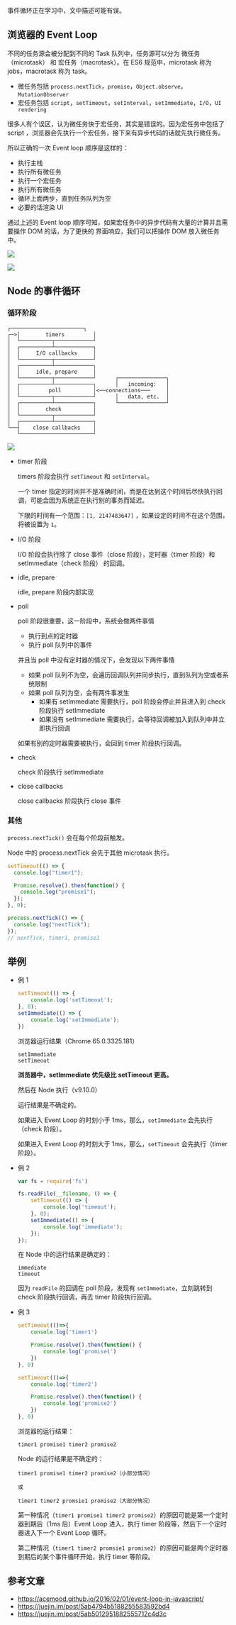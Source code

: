 事件循环正在学习中，文中描述可能有误。

## 浏览器的 Event Loop

不同的任务源会被分配到不同的 Task 队列中，任务源可以分为 微任务（microtask） 和 宏任务（macrotask）。在 ES6 规范中，microtask 称为 jobs，macrotask 称为 task。

+   微任务包括 `process.nextTick`，`promise`，`Object.observe`，`MutationObserver`
+   宏任务包括 `script`，`setTimeout`，`setInterval`，`setImmediate`，`I/O`，`UI rendering`

很多人有个误区，认为微任务快于宏任务，其实是错误的。因为宏任务中包括了 script ，浏览器会先执行一个宏任务，接下来有异步代码的话就先执行微任务。

所以正确的一次 Event loop 顺序是这样的：

+   执行主栈
+   执行所有微任务
+   执行一个宏任务
+   执行所有微任务
+   循环上面两步，直到任务队列为空
+   必要的话渲染 UI

通过上述的  Event loop 顺序可知，如果宏任务中的异步代码有大量的计算并且需要操作 DOM 的话，为了更快的 界面响应，我们可以把操作 DOM 放入微任务中。

![](imgs/2018-06-03-12-16-38.png)

![](imgs/2018-05-04-15-00-03.png)

## Node 的事件循环

### 循环阶段

```
┌───────────────────────┐
┌─>│        timers         │
│  └──────────┬────────────┘
│  ┌──────────┴────────────┐
│  │     I/O callbacks     │
│  └──────────┬────────────┘
│  ┌──────────┴────────────┐
│  │     idle, prepare     │
│  └──────────┬────────────┘      ┌───────────────┐
│  ┌──────────┴────────────┐      │   incoming:   │
│  │         poll          │<──connections───     │
│  └──────────┬────────────┘      │   data, etc.  │
│  ┌──────────┴────────────┐      └───────────────┘
│  │        check          │
│  └──────────┬────────────┘
│  ┌──────────┴────────────┐
└──┤    close callbacks    │
   └───────────────────────┘
```

![](imgs/2018-06-03-12-17-34.png)

+   timer 阶段

    timers 阶段会执行 `setTimeout` 和 `setInterval`。

    一个 timer 指定的时间并不是准确时间，而是在达到这个时间后尽快执行回调，可能会因为系统正在执行别的事务而延迟。
    
    下限的时间有一个范围：`[1, 2147483647]` ，如果设定的时间不在这个范围，将被设置为 `1`。

+   I/O 阶段

    I/O 阶段会执行除了 close 事件（close 阶段），定时器（timer 阶段）和 setImmediate（check 阶段） 的回调。

+   idle, prepare

    idle, prepare 阶段内部实现

+   poll

    poll 阶段很重要，这一阶段中，系统会做两件事情

    +   执行到点的定时器
    +   执行 poll 队列中的事件

    并且当 poll 中没有定时器的情况下，会发现以下两件事情

    +   如果 poll 队列不为空，会遍历回调队列并同步执行，直到队列为空或者系统限制
    +   如果 poll 队列为空，会有两件事发生
        +   如果有 setImmediate 需要执行，poll 阶段会停止并且进入到 check 阶段执行 setImmediate
        +   如果没有 setImmediate 需要执行，会等待回调被加入到队列中并立即执行回调

    如果有别的定时器需要被执行，会回到 timer 阶段执行回调。

+   check

    check 阶段执行 setImmediate

+   close callbacks

    close callbacks 阶段执行 close 事件

### 其他

`process.nextTick()` 会在每个阶段前触发。

Node 中的 process.nextTick 会先于其他 microtask 执行。

```js
setTimeout(() => {
  console.log("timer1");

  Promise.resolve().then(function() {
    console.log("promise1");
  });
}, 0);

process.nextTick(() => {
  console.log("nextTick");
});
// nextTick, timer1, promise1
```

## 举例

+   例 1

    ```js
    setTimeout(() => {
        console.log('setTimeout');
    }, 0);
    setImmediate(() => {
        console.log('setImmediate');
    })
    ```

    浏览器运行结果（Chrome 65.0.3325.181）

    ```
    setImmediate
    setTimeout
    ```

    **浏览器中，setImmediate 优先级比 setTimeout 更高。**

    然后在 Node 执行（v9.10.0）

    运行结果是不确定的。

    如果进入 Event Loop 的时刻小于 1ms，那么，`setImmediate` 会先执行（check 阶段）。

    如果进入 Event Loop 的时刻大于 1ms，那么，`setTimeout` 会先执行（timer 阶段）。

+   例 2

    ```js
    var fs = require('fs')

    fs.readFile(__filename, () => {
        setTimeout(() => {
            console.log('timeout');
        }, 0);
        setImmediate(() => {
            console.log('immediate');
        });
    });
    ```

    在 Node 中的运行结果是确定的：

    ```
    immediate
    timeout
    ```

    因为 `readFile` 的回调在 poll 阶段，发现有 `setImmediate`，立刻跳转到 check 阶段执行回调，再去 timer 阶段执行回调。

+   例 3

    ```js
    setTimeout(()=>{
        console.log('timer1')

        Promise.resolve().then(function() {
            console.log('promise1')
        })
    }, 0)

    setTimeout(()=>{
        console.log('timer2')

        Promise.resolve().then(function() {
            console.log('promise2')
        })
    }, 0)
    ```

    浏览器的运行结果：

    ```
    timer1 promise1 timer2 promise2
    ```

    Node 的运行结果是不确定的：

    ```
    timer1 promise1 timer2 promise2（小部分情况）

    或 

    timer1 timer2 promsie1 promise2（大部分情况）
    ```

    第一种情况（`timer1 promise1 timer2 promise2`）的原因可能是第一个定时器到期后（1ms 后）Event Loop 进入，执行 timer 阶段等，然后下一个定时器进入下一个 Event Loop 循环。

    第二种情况（`timer1 timer2 promsie1 promise2`）的原因可能是两个定时器到期后的某个事件循环开始，执行 timer 等阶段。

## 参考文章

+   https://acemood.github.io/2016/02/01/event-loop-in-javascript/
+   https://juejin.im/post/5ab4794b5188255583592bd4
+   https://juejin.im/post/5ab5012951882555712c4d3c